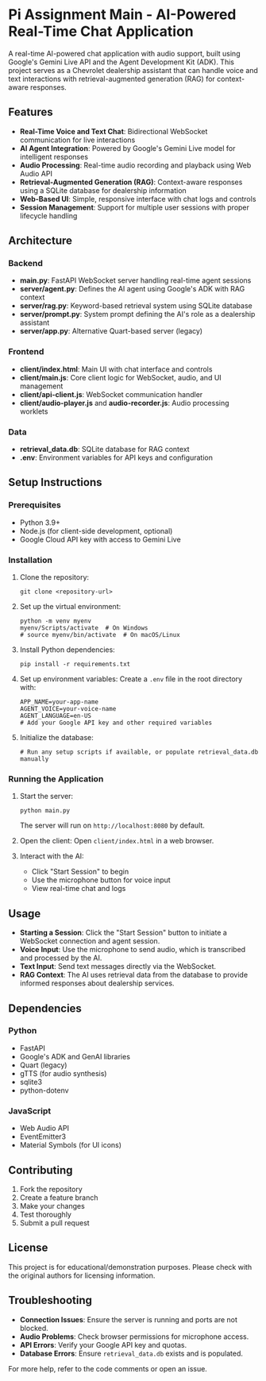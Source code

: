 # Pi Assignment Main - AI-Powered Real-Time Chat Application

A real-time AI-powered chat application with audio support, built using Google's Gemini Live API and the Agent Development Kit (ADK). This project serves as a Chevrolet dealership assistant that can handle voice and text interactions with retrieval-augmented generation (RAG) for context-aware responses.

## Features

- **Real-Time Voice and Text Chat**: Bidirectional WebSocket communication for live interactions
- **AI Agent Integration**: Powered by Google's Gemini Live model for intelligent responses
- **Audio Processing**: Real-time audio recording and playback using Web Audio API
- **Retrieval-Augmented Generation (RAG)**: Context-aware responses using a SQLite database for dealership information
- **Web-Based UI**: Simple, responsive interface with chat logs and controls
- **Session Management**: Support for multiple user sessions with proper lifecycle handling

## Architecture

### Backend
- **main.py**: FastAPI WebSocket server handling real-time agent sessions
- **server/agent.py**: Defines the AI agent using Google's ADK with RAG context
- **server/rag.py**: Keyword-based retrieval system using SQLite database
- **server/prompt.py**: System prompt defining the AI's role as a dealership assistant
- **server/app.py**: Alternative Quart-based server (legacy)

### Frontend
- **client/index.html**: Main UI with chat interface and controls
- **client/main.js**: Core client logic for WebSocket, audio, and UI management
- **client/api-client.js**: WebSocket communication handler
- **client/audio-player.js** and **audio-recorder.js**: Audio processing worklets

### Data
- **retrieval_data.db**: SQLite database for RAG context
- **.env**: Environment variables for API keys and configuration

## Setup Instructions

### Prerequisites
- Python 3.9+
- Node.js (for client-side development, optional)
- Google Cloud API key with access to Gemini Live

### Installation
1. Clone the repository:
   ```
   git clone <repository-url>
   ```

2. Set up the virtual environment:
   ```
   python -m venv myenv
   myenv/Scripts/activate  # On Windows
   # source myenv/bin/activate  # On macOS/Linux
   ```

3. Install Python dependencies:
   ```
   pip install -r requirements.txt
   ```

4. Set up environment variables:
   Create a `.env` file in the root directory with:
   ```
   APP_NAME=your-app-name
   AGENT_VOICE=your-voice-name
   AGENT_LANGUAGE=en-US
   # Add your Google API key and other required variables
   ```

5. Initialize the database:
   ```
   # Run any setup scripts if available, or populate retrieval_data.db manually
   ```

### Running the Application
1. Start the server:
   ```
   python main.py
   ```
   The server will run on `http://localhost:8080` by default.

2. Open the client:
   Open `client/index.html` in a web browser.

3. Interact with the AI:
   - Click "Start Session" to begin
   - Use the microphone button for voice input
   - View real-time chat and logs

## Usage

- **Starting a Session**: Click the "Start Session" button to initiate a WebSocket connection and agent session.
- **Voice Input**: Use the microphone to send audio, which is transcribed and processed by the AI.
- **Text Input**: Send text messages directly via the WebSocket.
- **RAG Context**: The AI uses retrieval data from the database to provide informed responses about dealership services.

## Dependencies

### Python
- FastAPI
- Google's ADK and GenAI libraries
- Quart (legacy)
- gTTS (for audio synthesis)
- sqlite3
- python-dotenv

### JavaScript
- Web Audio API
- EventEmitter3
- Material Symbols (for UI icons)

## Contributing

1. Fork the repository
2. Create a feature branch
3. Make your changes
4. Test thoroughly
5. Submit a pull request

## License

This project is for educational/demonstration purposes. Please check with the original authors for licensing information.

## Troubleshooting

- **Connection Issues**: Ensure the server is running and ports are not blocked.
- **Audio Problems**: Check browser permissions for microphone access.
- **API Errors**: Verify your Google API key and quotas.
- **Database Errors**: Ensure `retrieval_data.db` exists and is populated.

For more help, refer to the code comments or open an issue.


